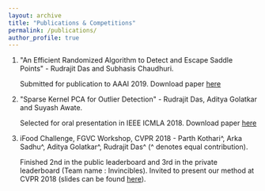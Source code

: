 ```yaml
---
layout: archive
title: "Publications & Competitions"
permalink: /publications/
author_profile: true
---
```


1. "An Efficient Randomized Algorithm to Detect and Escape Saddle Points" - Rudrajit Das and Subhasis Chaudhuri.

    Submitted for publication to AAAI 2019. Download paper [here](https://arxiv.org/abs/1809.02497)

2. "Sparse Kernel PCA for Outlier Detection" - Rudrajit Das, Aditya Golatkar and Suyash Awate.

    Selected for oral presentation in IEEE ICMLA 2018. Download paper [here](https://arxiv.org/abs/1809.02497)

3. iFood Challenge, FGVC Workshop, CVPR 2018 - Parth Kothari^, Arka Sadhu^, Aditya Golatkar^, Rudrajit Das^ (^ denotes equal contribution).

    Finished 2nd in the public leaderboard and 3rd in the private leaderboard (Team name : Invincibles). Invited to present our method at       CVPR 2018 (slides can be found [here](https://drive.google.com/file/d/1ycgDwlw62mWgaLy5qslvqjyiND0vgYTG/view?usp=sharing)).
